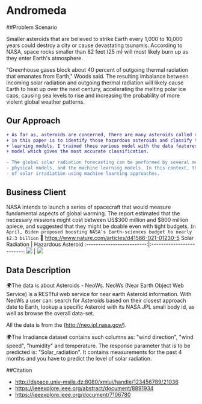 # Andromeda

##Problem Scenario

Smaller asteroids that are believed to strike Earth every 1,000 to 10,000 years could destroy a city or cause devastating tsunamis. According to NASA, space rocks smaller than 82 feet (25 m) will most likely burn up as they enter Earth's atmosphere.

"Greenhouse gases block about 40 percent of outgoing thermal radiation that emanates from Earth," Woods said. The resulting imbalance between incoming solar radiation and outgoing thermal radiation will likely cause Earth to heat up over the next century, accelerating the melting polar ice caps, causing sea levels to rise and increasing the probability of more violent global weather patterns.

## Our Approach
``` diff
+ As far as, asteroids are concerned, there are many asteroids called near-earth asteroids, but all are not hazardous. So, our target
+ in this paper is to identify those hazardous asteroids and classify them with non-hazardous types. For this, I choose many machine
+ learning models. I trained those various model with the data features and later I compare those results to find the most accurate
+ model which gives the most accurate classification.

- The global solar radiation forecasting can be performed by several methods; the two big categories are the cloud imagery combined with
- physical models, and the machine learning models. In this context, the objective of this paper is to give an overview of forecasting methods
- of solar irradiation using machine learning approaches.
```

## Business Client

NASA intends to launch a series of spacecraft that would measure fundamental aspects of global warming. The report estimated that the necessary missions might cost between US$300 million and $800 million apiece, and suggested that they might be doable even with tight budgets. `In April, Biden proposed boosting NASA’s Earth-sciences budget to nearly $2.3 billion` :fax: https://www.nature.com/articles/d41586-021-01230-5
Solar Radiation            |  Hazardous Asteroid
:-------------------------:|:-------------------------:
![](https://64.media.tumblr.com/7ba8c1efa6b61e8eb9619db53c975312/tumblr_ptuey8YByw1snyofqo1_500.gifv)  |  ![](https://c.tenor.com/hzS9RwFM4yAAAAAd/crashing-to-earth-meteor-showers101.gif)

## Data Description
:earth_africa:The data is about Asteroids - NeoWs.
NeoWs (Near Earth Object Web Service) is a RESTful web service for near earth Asteroid information. With NeoWs a user can: search for Asteroids based on their closest approach date to Earth, lookup a specific Asteroid with its NASA JPL small body id, as well as browse the overall data-set.

All the data is from the (http://neo.jpl.nasa.gov/).

:earth_africa:The Irradiance dataset contains such columns as: "wind direction", "wind speed", "humidity" and temperature. The response parameter that is to be predicted is: "Solar_radiation". It contains measurements for the past 4 months and you have to predict the level of solar radiation.

##Citation
- http://dspace.univ-msila.dz:8080/xmlui/handle/123456789/21036
- https://ieeexplore.ieee.org/abstract/document/8891934
- https://ieeexplore.ieee.org/document/7106780
